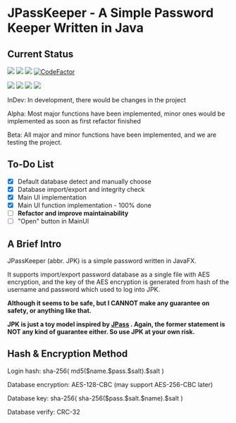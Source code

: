 # JPassKeeper - A Simple Password Keeper Written in Java
## Current Status
![](https://img.shields.io/github/last-commit/HorizonChaser/Password-Keeper-Java) ![](https://img.shields.io/codeclimate/maintainability/HorizonChaser/Password-Keeper-Java) ![](https://img.shields.io/codeclimate/maintainability-percentage/HorizonChaser/Password-Keeper-Java)
[![CodeFactor](https://www.codefactor.io/repository/github/horizonchaser/password-keeper-java/badge)](https://www.codefactor.io/repository/github/horizonchaser/password-keeper-java)

![](https://img.shields.io/badge/Language-Java-orange.svg)  ![](https://img.shields.io/badge/Status-InDev%20(Beta)-yellow.svg)  ![](https://img.shields.io/badge/GUI-JavaFX-blue.svg)  ![](https://img.shields.io/github/license/HorizonChaser/Password-Keeper-Java)

InDev: In development, there would be changes in the project

Alpha: Most major functions have been implemented, minor ones would be implemented as soon as first refactor finished

Beta: All major and minor functions have been implemented, and we are testing the project.

## To-Do List
- [x] Default database detect and manually choose
- [x] Database import/export and integrity check 
- [x] Main UI implementation
- [x] Main UI function implementation - 100% done
- [ ] **Refactor and improve maintainability**
- [ ] "Open" button in MainUI

## A Brief Intro

JPassKeeper (abbr. JPK) is a simple password written in JavaFX. 

It supports import/export password database as a single file with AES encryption, and the key of the AES encryption is generated from hash of the username and password which used to log into JPK.

**Although it seems to be safe, but I CANNOT make any guarantee on safety, or anything like that.**

**JPK is just a toy model inspired by [JPass](https://github.com/gaborbata/jpass) . Again, the former statement is NOT any kind of guarantee either. So use JPK at your own risk.**

## Hash & Encryption Method

Login hash: sha-256( md5(\$name.\$pass.\$salt).\$salt ) 

Database encryption: AES-128-CBC (may support AES-256-CBC later)

Database key: sha-256( sha-256(\$pass.\$salt.\$name).\$salt )

Database verify: CRC-32


